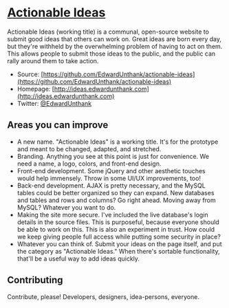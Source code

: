 # [Actionable Ideas](http://ideas.edwardunthank.com)

Actionable Ideas (working title) is a communal, open-source website to submit good ideas that others can work on. Great ideas are born every day, but they're withheld by the overwhelming problem of having to act on them. This allows people to submit those ideas to the public, and the public can rally around them to take action.


* Source: [https://github.com/EdwardUnthank/actionable-ideas](https://github.com/EdwardUnthank/actionable-ideas)
* Homepage: [http://ideas.edwardunthank.com](http://ideas.edwardunthank.com)
* Twitter: [@EdwardUnthank](https://twitter.com/EdwardUnthank)


## Areas you can improve

* A new name. "Actionable Ideas" is a working title. It's for the prototype and meant to be changed, adapted, and stretched.
* Branding. Anything you see at this point is just for convenience. We need a name, a logo, colors, and front-end design.
* Front-end development. Some jQuery and other aesthetic touches would help immensely. Throw in some UI/UX improvements, too!
* Back-end development. AJAX is pretty necessary, and the MySQL tables could be better organized so they can expand. New databases and tables and rows and columns? Go right ahead. Moving away from MySQL? Whatever you want to do.
* Making the site more secure. I've included the live database's login details in the source files. This is purposeful, because everyone should be able to work on this. This is also an experiment in trust. How could we keep giving people full access while putting some security in place?
* Whatever you can think of. Submit your ideas on the page itself, and put the category as "Actionable Ideas." When there's sortable functionality, that'll be a useful way to add ideas quickly.


## Contributing

Contribute, please! Developers, designers, idea-persons, everyone.